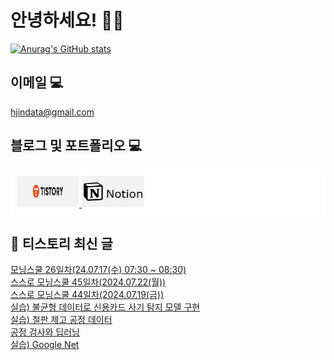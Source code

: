 # 안녕하세요! 🙋‍♂️

[![Anurag's GitHub stats](https://github-readme-stats.vercel.app/api?username=HGJin)](https://github.com/anuraghazra/github-readme-stats)
<!--
[![Top Langs](https://github-readme-stats.vercel.app/api/top-langs/?username=HGJin&layout=compact&hide=r,jupyter%20notebook,c%23&exclude_repo=roharui.github.io)](https://github.com/anuraghazra/github-readme-stats)
-->
<!--
## 이런 환경에 익숙해요✍🏼

## 언어

<p>
  <img alt="" src= "https://img.shields.io/badge/JavaScript-F7DF1E?style=flat-square&logo=JavaScript&logoColor=white"/> 
  <img alt="" src= "https://img.shields.io/badge/TypeScript-black?logo=typescript&logoColor=blue"/>
</p>
-->
## 이메일 💻

hjindata@gmail.com

## 블로그 및 포트폴리오 💻

<div style="display: flex; flex-direction: row;background-color: white;padding: 10px;">
    <div style="margin-right: 10px;">
        <a href="https://hjindata.tistory.com/">
            <img src="https://github.com/HGJin/tistory/blob/main/logo/tistory1.png?raw=true" width="100" height="50" />
        </a>
        <a href="https://adventurous-pamphlet-28c.notion.site/DA-Data-Analyst-d609592479e144c9ba8ea716122ef05c/">
            <img src="https://github.com/HGJin/tistory/blob/e35e6767cef7d139a31c75581ae47e5a76940263/logo/notion.png?raw=true" width="100" height="50" />
        </a>
    </div>
</div>

## 📝 티스토리 최신 글

<a href=https://hjindata.tistory.com/311>모닝스쿨 26일차(24.07.17(수) 07:30 ~ 08:30)</a></br><a href=https://hjindata.tistory.com/308>스스로 모닝스쿨 45일차(2024.07.22(월))</a></br><a href=https://hjindata.tistory.com/307>스스로 모닝스쿨 44일차(2024.07.19(금))</a></br><a href=https://hjindata.tistory.com/306>실습) 불균형 데이터로 신용카드 사기 탐지 모델 구현</a></br><a href=https://hjindata.tistory.com/305>실습) 철판 제고 공정 데이터</a></br><a href=https://hjindata.tistory.com/304>공정 검사와 딥러닝</a></br><a href=https://hjindata.tistory.com/303>실습) Google Net</a></br>